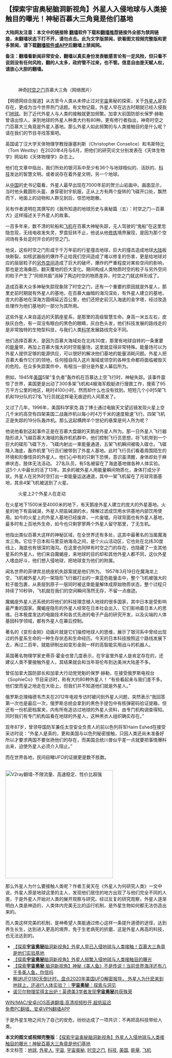  <h2>【探索宇宙奥秘脑洞新视角】外星人入侵地球与人类接触目的曝光！神秘百​​慕大三角竟是他们基地</h2> <p class="notice"><b>大陆网友注意：本文中的链接除 <a href="https://github.com/bannedbook/fanqiang" >翻墙</a>软件下载和<a href="https://github.com/killgcd/justmysocks/blob/master/README.md">翻墙推荐</a>链接外全部为禁网链接，未翻墙状态下打不开，请勿点击。此为文字版禁闻，欲看图文视频完整版和更多禁闻，请下载<a href="https://github.com/bannedbook/fanqiang">翻墙软件或APP</a>后翻墙上禁闻网。</p><p>备注：翻墙看新闻非常安全，翻墙以真实身份发表敏感言论有一定风险，但只看不说则没有任何风险，翻的人太多，政府管不过来，也不管。信息自由是天赋人权，请放心大胆的翻墙。</b></p>  <div class="entry"> <br /> <figure><a href="https://i2.wp.com/upload-images-bucket-v64rleca837do.s3.eu-west-1.amazonaws.com/wp-content/uploads/2021/02/14204340/0.jpeg?fit=960%2C540&#038;ssl=1" data-caption="神奇时空之门百​​慕大三角（网络图片）"></a><figcaption class="wp-caption-text">神奇<a href="https://www.bannedbook.org/bnews/tag/%e6%97%b6%e7%a9%ba%e4%b9%8b%e9%97%a8/" class="st_tag internal_tag" rel="tag" title="标签 时空之门 下的日志">时空之门</a>百​​慕大三角（网络图片）</figcaption></figure> <p>【明德网综合报道】从古至今人类从未停止过对<a href="https://www.bannedbook.org/bnews/tag/%e5%ae%87%e5%ae%99/" class="st_tag internal_tag" rel="tag" title="标签 宇宙 下的日志">宇宙</a>奥秘的探索，关于<a href="https://www.bannedbook.org/bnews/tag/%e5%a4%96%e6%98%9f%e4%ba%ba/" class="st_tag internal_tag" rel="tag" title="标签 外星人 下的日志">外星人</a>是否存在，更成为当今世界热门话题。有文物记载，外星人早在远古时期就已经入侵我们<a href="https://www.bannedbook.org/bnews/tag/%e5%9c%b0%e7%90%83/" class="st_tag internal_tag" rel="tag" title="标签 地球 下的日志">地球</a>。到了近代外星人与人类的接触就更加频繁。加拿大前国防部长保罗·赫勒曾语出惊人，来到地球的外星人种类大约有80种。更有修行者指出，神奇时空之门百​​慕大三角竟是外星人基地。那么外星人如此频繁的与人类接触目的是什么呢？请在我们的节目寻找答案吧。</p> <p>英国诺丁汉大学天体物理学教授康塞利斯（Christopher Conselice）和韦斯特比（Tom Westby）在2020年4月与6月，把他们的研究论文分别发表在《天体生物学》网站和《天体物理学》杂志上。</p> <p>他们在文章中指出，我们所处的银河系中至少有36个与地球相似的、活跃的、<a href="https://www.bannedbook.org/bnews/tag/%E7%A7%91%E6%8A%80/" class="st_tag internal_tag" rel="tag" title="标签 科技 下的日志">科技</a>发达的智慧文明。或者说存在着外星文明，另一个地球。</p> <p>从<span class='wp_keywordlink_affiliate'><a href="https://www.bannedbook.org/" title="中国" target="_blank">中国</a></span>的史书记载看，外星人最早出现在7000年前的贺兰山岩画中。画面显示，当时他头戴圆形头盔、身穿密封宇航服，正从上方有两个旋转的飞碟开口处，飘然而下，地面上的动物和人群见到后，惊恐地跑散。</p> <p>另有作者道明在其撰写的《我所知道的地球历史与奥秘篇（五）：时空之门—百​​慕大》这样描述关于外星人的故事。</p> <p>一百多年来，数不清的轮船和<a href="https://www.bannedbook.org/bnews/tag/%e9%a3%9e%e6%9c%ba/" class="st_tag internal_tag" rel="tag" title="标签 飞机 下的日志">飞机</a>在百​​慕大神秘失踪，无人驾驶的“鬼船”在这里忽隐忽现，无线电收发失灵，罗盘狂转不止，他说从他<span class='wp_keywordlink'><a href="https://www.qi-gong.me/" title="气功修炼网" target="_blank">修炼</a></span>境界展现，是因为那个空间场有多处定时开合的时空之门。</p> <p>他说，这些时空之门形成于千万年前的行星撞击地球，巨大的撞击造成地球<span class='wp_keywordlink_affiliate'><a href="https://www.bannedbook.org/" title="大陆" target="_blank">大陆</a></span>板块断裂，如核武器般的爆炸不止给我们空间造成了难以修复的伤害，更是给地球对应的层层粒子的<span class='wp_keywordlink'><a href="https://www.bannedbook.org/forum3/topic61.html" title="电子书：人间神话《另外空间》" target="_blank">另外空间</a></span>造成了巨大的破坏，爆炸的严重程度对某些空间的影响，那也是沧海桑田，翻天覆地的巨大变化。期间构成人类物质时空的粒子与另外空间的粒子产生了“同频共振”消掉了两边时空的物质差异，时空之门就这样形成了。</p>  <p></p> <p>造成百​​慕大众多神秘失踪现象除了时空之门，还有一个重要的原因就是外星人，那里史前时期就有外星人的基地，在百​​慕大幽暗的海沟深处，有外星人建立的基地，庞大的基地在深海方圆绵延近百公里，他们还把史前沉入海底的金字塔，经过改造处理作为他们基地的一部分为其所用。</p> <p>这些外星人来自遥远的天鹅座星系，是那里的高级智慧生命。身高一米五左右，皮肤灰白色，有一双没有眼白的黑色的眼睛，灰白色头发，他们科技发展的路线走的是非常独特的生物型科技，与我们人类<span class='wp_keywordlink'><a href="https://www.bannedbook.org/forum11/topic309.html" title="禁片：“科学”的棍子" target="_blank">科学</a></span>发展路线完全不同。</p> <p>他们选择百​​慕大，是因为百​​慕大海域处在北纬30度，那里有地球自转的一条重要的<a href="https://www.bannedbook.org/bnews/tag/%E8%83%BD%E9%87%8F/" class="st_tag internal_tag" rel="tag" title="标签 能量 下的日志">能量</a>带，再加上百​​慕大强大的时空能量场，这里就显得非常特殊。能量场可以为外星人提供足够的能源供应，可以很好的解决他们基地的能量消耗问题。外星人把百​​慕大看作它们的领地，任何擅自闯入这片海域或领空的各种生命都将面临被毁灭的危险。在众多失踪案件中，有相当一部分是外星人幕后所为。</p> <p>例如，1945年<a href="https://www.bannedbook.org/bnews/tag/%e7%be%8e%e5%9b%bd/" class="st_tag internal_tag" rel="tag" title="标签 美国 下的日志">美国</a>5架“复仇者”轰炸机在百慕达上空飞行时，神秘失踪。该事件震惊了世界，美国更是出动了300多架飞机和4艘海军舰艇进行搜救工作，搜索了95万平方公​​里的地区，耗时4100小时。然而却什么也没有找到。短短几个小时5架飞机和19分队的27名飞行员就这样毫无痕迹的人间蒸发了。</p> <p></p> <p>又过了几年，1996年，美国科学家克.路丁博士通过电脑天文望远镜发现火星上空几千米的高空有四架美国二战轰炸机以每小时4万千米的速度极速飞行。四架飞机正是失踪的19分队轰炸机。那么这起横跨半个世纪的悬案是何人所为呢？</p>  <p>他说他看到这起事件正是在百​​慕大盘踞的天鹅座外星人所为。那一日外星人飞行器隐形进入飞越百​​慕大海域的轰炸机机群中，他们控制飞行员思想，将飞机带到一个巨大的碟形飞碟下方，飞碟内射出一束能量通道，五架飞机瞬间被吸入碟仓。飞碟降入海底，轰炸机里飞行员们被带到了外星人基地。此时飞行员们看着周围陌生的环境和形像怪异的外星人，他们心中有的只剩下恐惧，意识虽清醒，身体却处于麻痹状态，肢体无法活动。 27名队员，有5名被留在了海底基地做各种人体实验。这5个人中最长的活了13年。其余的被外星人用能量瞬间物质化，身体打成分子状。外星人在另外时空打出一束能量运送通道，其中一架飞机留在了月球背面基地，其余4架飞机被送到了火星。</p> <figure style="width: 520px" class="wp-caption alignnone"><figcaption class="wp-caption-text">火星上2个外星人在走动</figcaption></figure> <p>在火星地下1500米至4000米的地下，有天鹅座外星人建立的庞大的外星基地。火星的地下有盐碱湖，外星人把盐碱湖的水，降解过滤成饮用水供基地内部饮用使用。如今的火星上的外星人基地已经废弃，一片废墟。月球背面也有外星人基地，最多时有上百地外生命，如今也只剩寥寥两个外星人留守那里，了无生机。</p> <p>他指出类似百​​慕大这样的神秘区域，在全世界还有多处，这其中最著名的当属魔海龙三角。它位于日本和马里亚纳海岛之间，是个火山活动区，它也处在北纬30度线上，海底也有很深的海沟。在这里也同样有时空之门的存在，也隐藏了一支其他星系的外星人，他们来自魔蝎座，来地球的目的却和其他外星人都不同，这伙外星人嗜血好斗，他们想入侵地球，把地球变为他们的附属。</p> <p>闻名世界的菲律宾总统座机失踪案就是他们所为。 1957年3月19日在魔海龙上空，飞机被外星人的一架隐形飞行器打出的一束蓝色能量击中，整个飞机被强大的粒子能包裹，从表层到原子一层同时被这束能量解体成原始物质状态，整个过程只持续了10秒钟，飞机就在我们的空间瞬间荡然无存，不留一点痕迹。</p> <p>魔蝎座外星人还系统的将他们的科技理念植入地球的很多国家，其中日本是受影响最严重的国家。魔蝎座隐形的外星人经常在日本社会出入，它们影响着日本人的思维。日本极度发达的电脑技术和各式先进的电子产品的研究开发，以及尖端的人体基因科学领域，都有外星人在幕后控制。</p> <p>著名的《变形金刚》动画片就是它们操控地球人的思维，展示了银河系中曾经出现过的外星系生命的一种生存状态和生命经历。今天的日本科技按照这个路线发展下去，再过二百年，就能研制出如变形金刚一样的高智能实用战斗的机器人。</p> <p>英国著名物理学家史蒂芬·霍金也曾几度表示，在宇宙里外星人是肯定存在的，还建议人类不要接触外星人，其结果就会和当年哥伦布到达美洲大陆差不多。</p>  <p>曾任加拿大国防部长和加拿大行动党党魁的保罗·赫勒，在接受俄罗斯电视台《SophieCo》节目采访时，称有大约80种外星人！ “有些看起来与我们差不多。他们堂而皇之地走在大街上，但我们并不知道他们就是外星人。”</p> <p></p> <p>俄罗斯总理梅德韦杰夫在2012年电视专访时被问到外星人问题，突然表示“我回答第一次也是最后一次，俄罗斯总统会拿到的黑色手提包中有核弹密码验证提箱，但还有一份机密档案夹，内有所有造访过地球的外星人资料，由专门机构调查得知。同时我们有专门机构监看在地球的外星人，这种黑衣人组织确实存在。”</p> <p>现年87岁，曾领导国防军兼任太空安全负责人的前以色列将军Haim Eshed在接受采访时说：”外星人是真的，更和美国与以色列秘密接触，只因人类还尚未准备好所以才要求两国不要张扬他们的存在，而美国总统川普似乎差一点就要把事情爆料出来，迫使外星人必须介入阻止。”</p> <p>而在世界各地，民间目睹UFO的证据更是数不胜数。</p> <p></p> <p><br/><a href="https://github.com/bannedbook/fanqiang/wiki/V2ray%E6%9C%BA%E5%9C%BA"><img src="https://raw.githubusercontent.com/bannedbook/fanqiang/master/v2ss/images/v2free.jpg" width="336" alt="V2ray翻墙-不限流量、高速稳定、性价比超强"></a><br/></p>  <p>那么外星人为什么要接触人类呢？作者王昊天在《外星人为何研究人类》一文中说，外星人原是地球这里的主人，发现他们居住的地方出现了与他们完全不同的人类，于是外星人开始对人类的展开观察与研究。经过反复的研究观察，外星人逐渐明白人类是神造的，人类体内完美无比的运行机制，是外星生物如何都无法仿造出来的。</p> <p>而人类这样完美的机制，是神希望人类能通过修心这样一条提升道德的途径，达到养生长生，达到进入更高的境界，免于生老病死的折磨，这是外星人再高的科技，也无法达到的。</p> <ul class='op-related-articles' title='相关阅读'> <li><a href='https://www.bannedbook.org/bnews/comments/20210215/1487825.html' target='_blank'>【探索<b>宇宙奥秘</b>脑洞新视角】外星人早已入侵地球与人类接触！百​​慕大三角竟是他们实验基地</a></li> <li><a href='https://www.bannedbook.org/bnews/comments/20210215/1487498.html' target='_blank'>【探索<b>宇宙奥秘</b>脑洞新视角】外星人频繁入侵地球与人类接触目的曝光</a></li> <li><a href='https://www.bannedbook.org/bnews/comments/20210210/1485183.html' target='_blank'>【探索<b>宇宙奥秘</b> 脑洞新视角】神秘《美人鱼》不是传说！当前世界海洋还有八千多美人鱼，你信吗</a></li> <li><a href='https://www.bannedbook.org/bnews/bannedvideo/20210109/1464004.html' target='_blank'>解谜UFO180天倒计时，盘点2020年美国UFO解密报导， 外星人为什麽来到地球上，还进行人体实验？｜<b>宇宙奥秘</b>｜探索与洞见</a></li> <li><a href='https://www.bannedbook.org/bnews/cnnews/20201007/1409276.html' target='_blank'>诺贝尔物理奖得主出炉！英德美3学者发现<b>宇宙奥秘</b>共获殊荣</a></li> </ul> <p class="texttj"> <a href="https://github.com/bannedbook/fanqiang/wiki/V2ray%E6%9C%BA%E5%9C%BA" target="_blank">WIN/MAC/安卓/iOS高速翻墙:高清视频秒开,超低延迟</a><br/> <a href="https://github.com/bannedbook/fanqiang/wiki/%E7%A6%81%E9%97%BB%E7%BD%91%E5%AE%89%E5%8D%93%E7%BF%BB%E5%A2%99%E6%96%B0%E9%97%BBAPP" target="_blank">免费PC翻墙、安卓VPN翻墙APP</a></p><p>于是外星生物之间为了自己的安危，纷纷达成了一项共识：不再把高科技带给人类。</p><a name='sharetosocial'></a>       <div><b>本文的图文或视频完整版</b>：<a href='https://www.bannedbook.org/bnews/comments/20210215/1487845.html'>【探索宇宙奥秘脑洞新视角】外星人入侵地球与人类接触目的曝光！神秘百​​慕大三角竟是他们基地</a></div>  </div><!--END ENTRY--> <div class="postfooter"> <div>本文标签：<a href="https://www.bannedbook.org/bnews/tag/%e5%9c%b0%e7%90%83/" rel="tag">地球</a>, <a href="https://www.bannedbook.org/bnews/tag/%e5%a4%96%e6%98%9f%e4%ba%ba/" rel="tag">外星人</a>, <a href="https://www.bannedbook.org/bnews/tag/%e5%ae%87%e5%ae%99/" rel="tag">宇宙</a>, <a href="https://www.bannedbook.org/bnews/tag/%e5%ae%87%e5%ae%99%e5%a5%a5%e7%a7%98/" rel="tag">宇宙奥秘</a>, <a href="https://www.bannedbook.org/bnews/tag/%e6%97%b6%e7%a9%ba%e4%b9%8b%e9%97%a8/" rel="tag">时空之门</a>, <a href="https://www.bannedbook.org/bnews/tag/%E7%A7%91%E6%8A%80/" rel="tag">科技</a>, <a href="https://www.bannedbook.org/bnews/tag/%e7%be%8e%e5%9b%bd/" rel="tag">美国</a>, <a href="https://www.bannedbook.org/bnews/tag/%E8%83%BD%E9%87%8F/" rel="tag">能量</a>, <a href="https://www.bannedbook.org/bnews/tag/%e9%a3%9e%e6%9c%ba/" rel="tag">飞机</a></div>  </div><!--END POSTFOOTER--> 
